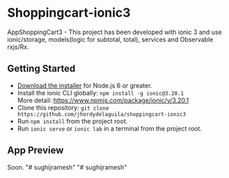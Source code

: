# Shoppingcart-ionic3
AppShoppingCart3 - This project has been developed with ionic 3 and use ionic/storage, models(logic for subtotal, total), services and Observable rxjs/Rx. 

## Getting Started
* [Download the installer](https://nodejs.org/) for Node.js 6 or greater.
* Install the ionic CLI globally: `npm install -g ionic@3.20.1`  
More detail: https://www.npmjs.com/package/ionic/v/3.20.1
* Clone this repository: `git clone https://github.com/jhordydelaguila/shoppingcart-ionic3`
* Run `npm install` from the project root.
* Run `ionic serve` or `ionic lab` in a terminal from the project root.


## App Preview

Soon. 
"# sughijramesh" 
"# sughijramesh" 
